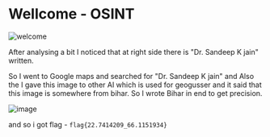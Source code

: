 # Wellcome - OSINT <br>

![welcome](https://github.com/user-attachments/assets/8d2ad75f-78f5-443a-afb0-7e32ba110fb3)<br>

After analysing a bit I noticed that at right side there is "Dr. Sandeep K jain" written.<br>

So I went to Google maps and searched for "Dr. Sandeep K jain" and Also the I gave this image to other AI which is used for geogusser and it said that this image is somewhere from bihar. So I wrote Bihar in end to get precision. <br>

![image](https://github.com/user-attachments/assets/df0e9d9c-31d3-41b3-a6a5-9f9b94ae021f)

and so i got flag - `flag{22.7414209_66.1151934}`
